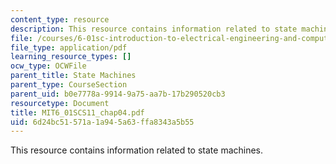 ```yaml
---
content_type: resource
description: This resource contains information related to state machines.
file: /courses/6-01sc-introduction-to-electrical-engineering-and-computer-science-i-spring-2011/6d24bc51571a1a945a63ffa8343a5b55_MIT6_01SCS11_chap04.pdf
file_type: application/pdf
learning_resource_types: []
ocw_type: OCWFile
parent_title: State Machines
parent_type: CourseSection
parent_uid: b0e7778a-9914-9a75-aa7b-17b290520cb3
resourcetype: Document
title: MIT6_01SCS11_chap04.pdf
uid: 6d24bc51-571a-1a94-5a63-ffa8343a5b55
---
```

This resource contains information related to state machines.
